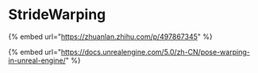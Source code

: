 # StrideWarping

{% embed url="https://zhuanlan.zhihu.com/p/497867345" %}

{% embed url="https://docs.unrealengine.com/5.0/zh-CN/pose-warping-in-unreal-engine/" %}
